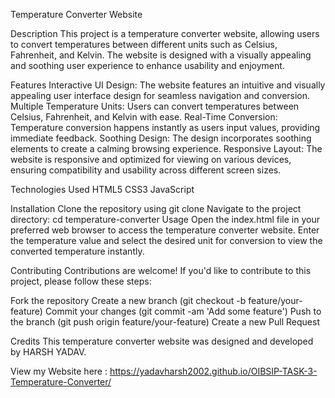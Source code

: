 Temperature Converter Website

Description
This project is a temperature converter website, allowing users to convert temperatures between different units such as Celsius, Fahrenheit, and Kelvin. The website is designed with a visually appealing and soothing user experience to enhance usability and enjoyment.

Features
Interactive UI Design: The website features an intuitive and visually appealing user interface design for seamless navigation and conversion.
Multiple Temperature Units: Users can convert temperatures between Celsius, Fahrenheit, and Kelvin with ease.
Real-Time Conversion: Temperature conversion happens instantly as users input values, providing immediate feedback.
Soothing Design: The design incorporates soothing elements to create a calming browsing experience.
Responsive Layout: The website is responsive and optimized for viewing on various devices, ensuring compatibility and usability across different screen sizes.

Technologies Used
HTML5
CSS3
JavaScript

Installation
Clone the repository using git clone 
Navigate to the project directory: cd temperature-converter
Usage
Open the index.html file in your preferred web browser to access the temperature converter website. Enter the temperature value and select the desired unit for conversion to view the converted temperature instantly.

Contributing
Contributions are welcome! If you'd like to contribute to this project, please follow these steps:

Fork the repository
Create a new branch (git checkout -b feature/your-feature)
Commit your changes (git commit -am 'Add some feature')
Push to the branch (git push origin feature/your-feature)
Create a new Pull Request

Credits
This temperature converter website was designed and developed by HARSH YADAV.

View my Website here : https://yadavharsh2002.github.io/OIBSIP-TASK-3-Temperature-Converter/
